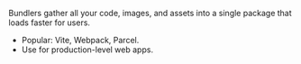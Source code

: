 Bundlers gather all your code, images, and assets into a single package that loads faster for users.
- Popular: Vite, Webpack, Parcel.
- Use for production-level web apps.
